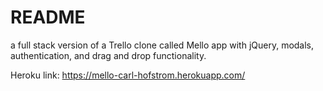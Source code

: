 # README

 a full stack version of a Trello clone called Mello app with jQuery, modals, authentication, and drag and drop functionality.

 Heroku link:
 https://mello-carl-hofstrom.herokuapp.com/